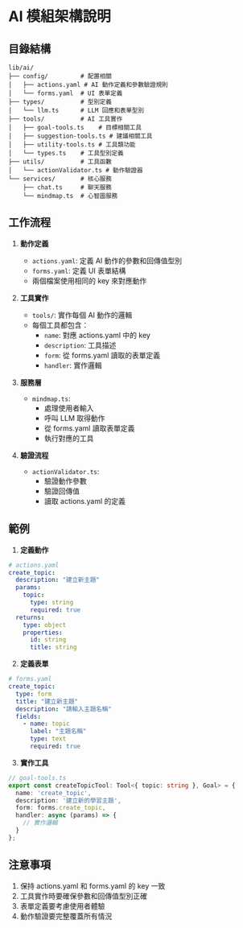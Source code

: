 # AI 模組架構說明

## 目錄結構

```
lib/ai/
├── config/         # 配置相關
│   ├── actions.yaml # AI 動作定義和參數驗證規則
│   └── forms.yaml  # UI 表單定義
├── types/          # 型別定義
│   └── llm.ts      # LLM 回應和表單型別
├── tools/          # AI 工具實作
│   ├── goal-tools.ts    # 目標相關工具
│   ├── suggestion-tools.ts # 建議相關工具
│   ├── utility-tools.ts # 工具類功能
│   └── types.ts    # 工具型別定義
├── utils/          # 工具函數
│   └── actionValidator.ts # 動作驗證器
└── services/       # 核心服務
    ├── chat.ts     # 聊天服務
    └── mindmap.ts  # 心智圖服務
```

## 工作流程

1. **動作定義**
   - `actions.yaml`: 定義 AI 動作的參數和回傳值型別
   - `forms.yaml`: 定義 UI 表單結構
   - 兩個檔案使用相同的 key 來對應動作

2. **工具實作**
   - `tools/`: 實作每個 AI 動作的邏輯
   - 每個工具都包含：
     - `name`: 對應 actions.yaml 中的 key
     - `description`: 工具描述
     - `form`: 從 forms.yaml 讀取的表單定義
     - `handler`: 實作邏輯

3. **服務層**
   - `mindmap.ts`: 
     - 處理使用者輸入
     - 呼叫 LLM 取得動作
     - 從 forms.yaml 讀取表單定義
     - 執行對應的工具

4. **驗證流程**
   - `actionValidator.ts`: 
     - 驗證動作參數
     - 驗證回傳值
     - 讀取 actions.yaml 的定義

## 範例

1. **定義動作**
```yaml
# actions.yaml
create_topic:
  description: "建立新主題"
  params:
    topic:
      type: string
      required: true
  returns:
    type: object
    properties:
      id: string
      title: string
```

2. **定義表單**
```yaml
# forms.yaml
create_topic:
  type: form
  title: "建立新主題"
  description: "請輸入主題名稱"
  fields:
    - name: topic
      label: "主題名稱"
      type: text
      required: true
```

3. **實作工具**
```typescript
// goal-tools.ts
export const createTopicTool: Tool<{ topic: string }, Goal> = {
  name: 'create_topic',
  description: '建立新的學習主題',
  form: forms.create_topic,
  handler: async (params) => {
    // 實作邏輯
  }
};
```

## 注意事項

1. 保持 actions.yaml 和 forms.yaml 的 key 一致
2. 工具實作時要確保參數和回傳值型別正確
3. 表單定義要考慮使用者體驗
4. 動作驗證要完整覆蓋所有情況 